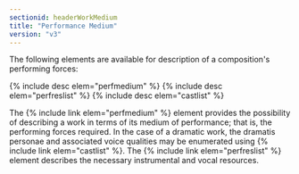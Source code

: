```yaml
---
sectionid: headerWorkMedium
title: "Performance Medium"
version: "v3"
---
```


The following elements are available for description of a composition's performing
forces:



{% include desc elem="perfmedium" %}
{% include desc elem="perfreslist" %}
{% include desc elem="castlist" %}




The {% include link elem="perfmedium" %} element provides the possibility of describing a work
in terms of its medium of performance; that is, the performing forces required. In
the case
of a dramatic work, the dramatis personae and associated voice qualities may be enumerated
using {% include link elem="castlist" %}. The {% include link elem="perfreslist" %} element
describes the necessary instrumental and vocal resources.

